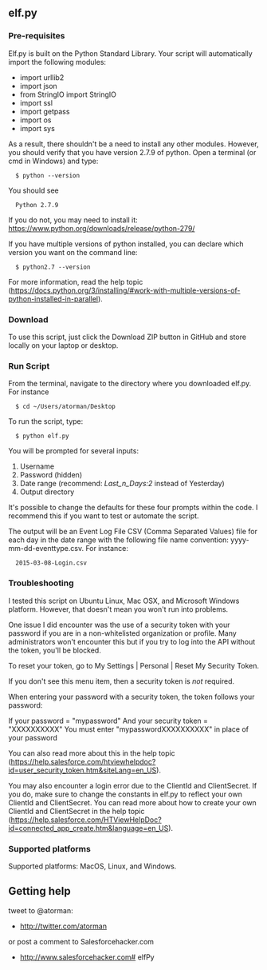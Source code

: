 ## elf.py

### Pre-requisites

Elf.py is built on the Python Standard Library. Your script will automatically import the following modules:

* import urllib2
* import json
* from StringIO import StringIO
* import ssl
* import getpass
* import os
* import sys

As a result, there shouldn't be a need to install any other modules. However, you should verify that you have version 2.7.9 of python. Open a terminal (or cmd in Windows) and type:

      $ python --version

You should see

      Python 2.7.9

If you do not, you may need to install it: https://www.python.org/downloads/release/python-279/

If you have multiple versions of python installed, you can declare which version you want on the command line:

      $ python2.7 --version

For more information, read the help topic (https://docs.python.org/3/installing/#work-with-multiple-versions-of-python-installed-in-parallel).

### Download

To use this script, just click the Download ZIP button in GitHub and store locally on your laptop or desktop.

### Run Script

From the terminal, navigate to the directory where you downloaded elf.py. For instance

      $ cd ~/Users/atorman/Desktop

To run the script, type:

      $ python elf.py

You will be prompted for several inputs:
1. Username
2. Password (hidden)
3. Date range (recommend: *Last_n_Days:2* instead of Yesterday)
4. Output directory

It's possible to change the defaults for these four prompts within the code. I recommend this if you want to test or automate the script.

The output will be an Event Log File CSV (Comma Separated Values) file for each day in the date range with the following file name convention: yyyy-mm-dd-eventtype.csv. For instance:

      2015-03-08-Login.csv

### Troubleshooting

I tested this script on Ubuntu Linux, Mac OSX, and Microsoft Windows platform. However, that doesn't mean you won't run into problems.

One issue I did encounter was the use of a security token with your password if you are in a non-whitelisted organization or profile. Many administrators won't encounter this but if you try to log into the API without the token, you'll be blocked.

To reset your token, go to My Settings | Personal | Reset My Security Token. 

If you don't see this menu item, then a security token is *not* required.

When entering your password with a security token, the token follows your password:

If your password = "mypassword"
And your security token = "XXXXXXXXXX"
You must enter "mypasswordXXXXXXXXXX" in place of your password

You can also read more about this in the help topic (https://help.salesforce.com/htviewhelpdoc?id=user_security_token.htm&siteLang=en_US).

You may also encounter a login error due to the ClientId and ClientSecret. If you do, make sure to change the constants in elf.py to reflect your own ClientId and ClientSecret. You can read more about how to create your own ClientId and ClientSecret in the help topic (https://help.salesforce.com/HTViewHelpDoc?id=connected_app_create.htm&language=en_US).

### Supported platforms

Supported platforms: MacOS, Linux, and Windows.  

## Getting help

tweet to @atorman:

* http://twitter.com/atorman

or post a comment to Salesforcehacker.com

* http://www.salesforcehacker.com# elfPy
